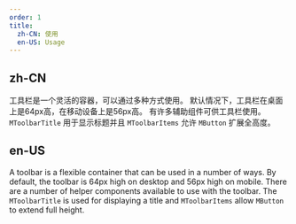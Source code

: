 ```yaml
---
order: 1
title:
  zh-CN: 使用
  en-US: Usage
---
```


## zh-CN

工具栏是一个灵活的容器，可以通过多种方式使用。 默认情况下，工具栏在桌面上是64px高，在移动设备上是56px高。 有许多辅助组件可供工具栏使用。 `MToolbarTitle` 用于显示标题并且 `MToolbarItems` 允许 `MButton` 扩展全高度。

## en-US

A toolbar is a flexible container that can be used in a number of ways. By default, the toolbar is 64px high on desktop and 56px high on mobile. There are a number of helper components available to use with the toolbar. The `MToolbarTitle` is used for displaying a title and `MToolbarItems` allow `MButton` to extend full height.